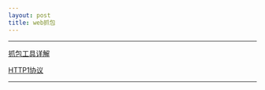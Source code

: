 ```yaml
---
layout: post
title: web抓包
---
```


----
[抓包工具详解](https://kdocs.cn/l/ctZJi87vtMQj)

[HTTP1协议](https://kdocs.cn/l/crNadvzKzd6N)

----